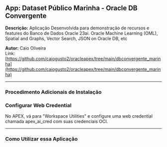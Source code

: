 ## **App: Dataset Público Marinha - Oracle DB Convergente**
**Descrição:** Aplicação Desenvolvida para demonstração de recursos e features do Banco de Dados Oracle 23ai. Oracle Machine Learning (OML), Spatial and Graphs, Vector Search, JSON on Oracle DB, etc

**Autor:** Caio Oliveira  
Link: [https://github.com/caiogusto2/oracleapex/tree/main/dbconvergente_marinha](https://github.com/caiogusto2/oracleapex/tree/main/dbconvergente_marinha)

---

### **Procedimento Adicionais de Instalação**

### Configurar Web Credential
No APEX, vá para "Workspace Utilities" e configure uma web credential chamada apex_ai_cred com suas credenciais OCI.

---

### **Como Utilizar essa Aplicação**
